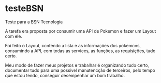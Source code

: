 # testeBSN

Teste para a BSN Tecnologia

A tarefa era proposta por consumir uma API de Pokemon e fazer um Layout com ele.

Foi feito o Layout, contendo a lista e as informações dos pokemons, consumindo a API, com todas as services, as funções, as requisições, tudo certo.

Meu modo de fazer meus projetos e trabalhar é organizando tudo certo, documentar tudo para uma possivel manutencção de terceiros, pelo tempo que estou tendo, conseguir desempenhar um bom trabalho.
